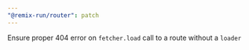 ```yaml
---
"@remix-run/router": patch
---
```


Ensure proper 404 error on `fetcher.load` call to a route without a `loader`
